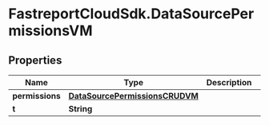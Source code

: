 # FastreportCloudSdk.DataSourcePermissionsVM

## Properties

Name | Type | Description | Notes
------------ | ------------- | ------------- | -------------
**permissions** | [**DataSourcePermissionsCRUDVM**](DataSourcePermissionsCRUDVM.md) |  | [optional] 
**t** | **String** |  | 


